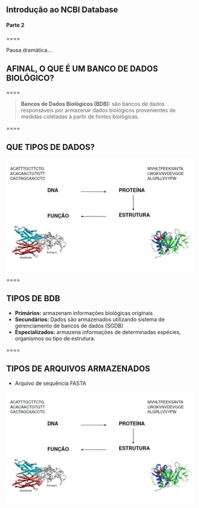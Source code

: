<!-- .slide: data-background="img/motivation.jpg" -->

## Introdução ao NCBI Database
#### Parte 2

====

Pausa dramática...

## AFINAL, O QUE É UM BANCO DE DADOS BIOLÓGICO?

====

>**Bancos de Dados Biológicos (BDB):** são bancos de dados responsáveis por armazenar dados biológicos provenientes de medidas coletadas à partir de fontes biológicas.

====

## QUE TIPOS DE DADOS?


![avatar][avatar]

[avatar]: ../shared/img/bd.png

====

## TIPOS DE BDB

- **Primários:** armazenam informações biológicas originais
- **Secundários:** Dados são armazenados utilizando sistema de gerenciamento de bancos de dados (SGDB)
- **Especializados:** armazena informações de determinadas espécies, organismos ou tipo de estrutura. 

====

## TIPOS DE ARQUIVOS ARMAZENADOS

- Arquivo de sequência FASTA

![avatar][avatar]

[avatar]: ../shared/img/Fig6.jpg

